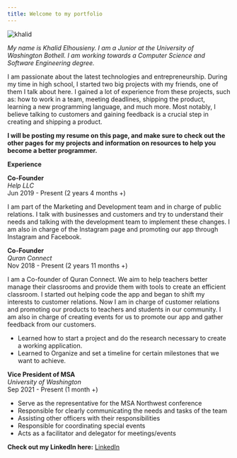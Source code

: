 ```yaml
---
title: Welcome to my portfolio
--- 
```


![khalid](https://user-images.githubusercontent.com/47620535/135769388-246dd1d8-67fb-4652-b96c-d4955143a245.JPG)

_My name is Khalid Elhousieny. I am a Junior at the University of Washington Bothell. I am working towards a Computer Science and Software Engineering degree._ 

I am passionate about the latest technologies and entrepreneurship. During my time in high school, I started two big projects with my friends, one of them I talk about here. I gained a lot of experience from these projects, such as: how to work in a team, meeting deadlines, shipping the product, learning a new programming language, and much more. Most notably, I believe talking to customers and gaining feedback is a crucial step in creating and shipping a product. 

**I will be posting my resume on this page, and make sure to check out the other pages for my projects and information on resources to help you become a better programmer.**


**Experience**

**Co-Founder** <br/>
_Help LLC_ <br/>
Jun 2019 - Present (2 years 4 months +)

I am part of the Marketing and Development team and in charge of public relations. I talk with businesses and customers and try to understand their needs and talking with the development team to implement these changes. I am also in charge of the Instagram page and promoting our app through Instagram and Facebook.


**Co-Founder** <br/>
_Quran Connect_ <br/>
Nov 2018 - Present (2 years 11 months +)

I am a Co-founder of Quran Connect. We aim to help teachers better manage their classrooms and provide them with tools to create an efficient classroom. I started out helping code the app and began to shift my interests to customer relations. Now I am in charge of customer relations and promoting our products to teachers and students in our community. I am also in charge of creating events for us to promote our app and gather feedback from our customers.
- Learned how to start a project and do the research necessary to create a working application.
- Learned to Organize and set a timeline for certain milestones that we want to achieve.

**Vice President of MSA** <br/>
_University of Washington_ <br/>
Sep 2021 - Present (1 month +)

-	Serve as the representative for the MSA Northwest conference
-	Responsible for clearly communicating the needs and tasks of the team
-	Assisting other officers with their responsibilities
-	Responsible for coordinating special events
-	Acts as a facilitator and delegator for meetings/events

**Check out my LinkedIn here:**
[LinkedIn](linkedin.com/in/khalid-elhousieny-752b37ab)
